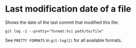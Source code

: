 # Last modification date of a file

Shows the date of the last commit that modified this file:

```
git log -1 --pretty="format:%ci path/to/file"
```

See `PRETTY FORMATS` in `git-log(1)` for all available formats.
